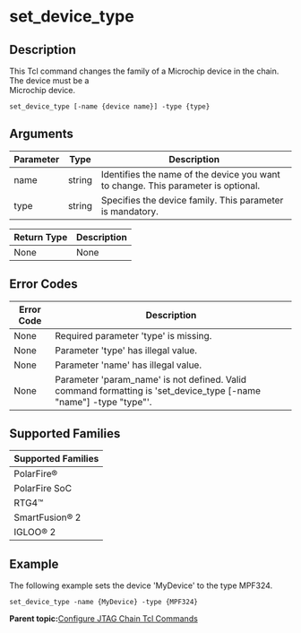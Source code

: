 # set\_device\_type

## Description

This Tcl command changes the family of a Microchip device in the chain. The device must be a<br /> Microchip device.

```
set_device_type [-name {device name}] -type {type}
```

## Arguments

|Parameter|Type|Description|
|---------|----|-----------|
|name|string|Identifies the name of the device you want to change. This parameter is optional.|
|type|string|Specifies the device family. This parameter is mandatory.|

|Return Type|Description|
|-----------|-----------|
|None|None|

## Error Codes

|Error Code|Description|
|----------|-----------|
|None|Required parameter 'type' is missing.|
|None|Parameter 'type' has illegal value.|
|None|Parameter 'name' has illegal value.|
|None|Parameter 'param\_name' is not defined. Valid command formatting is 'set\_device\_type \[-name "name"\] -type "type"'.|

## Supported Families

|Supported Families|
|------------------|
|PolarFire®|
|PolarFire SoC|
|RTG4™|
|SmartFusion® 2|
|IGLOO® 2|

## Example

The following example sets the device 'MyDevice' to the type MPF324.

```
set_device_type -name {MyDevice} -type {MPF324}
```

**Parent topic:**[Configure JTAG Chain Tcl Commands](GUID-ABB3D62F-F2CF-49CC-9DC4-8C3B307A6A0A.md)

